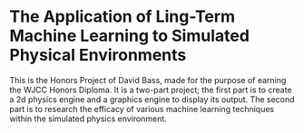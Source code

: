 # The Application of Ling-Term Machine Learning to Simulated Physical Environments

This is the Honors Project of David Bass, made for the purpose of earning the WJCC Honors Diploma.  It is a two-part project; the first part is to create a 2d physics engine and a graphics engine to display its output.  The second part is to research the efficacy of various machine learning techniques within the simulated physics environment.
